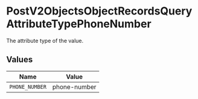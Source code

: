 # PostV2ObjectsObjectRecordsQueryAttributeTypePhoneNumber

The attribute type of the value.


## Values

| Name           | Value          |
| -------------- | -------------- |
| `PHONE_NUMBER` | phone-number   |